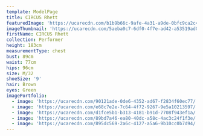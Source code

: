 ```yaml
---
template: ModelPage
title: CIRCUS Rhett
featuredImage: 'https://ucarecdn.com/b1b9b66c-9afe-4a31-a9de-0bfc9ca2c4fb/'
imageThumbnail: 'https://ucarecdn.com/5aeba0c7-6df0-4f7e-ad42-a53519ad0e6d/'
firstName: CIRCUS Rhett
collection: Performer
height: 183cm
measurementType: chest
bust: 89cm
waist: 77cm
hips: 96cm
size: M/32
shoeSize: '9'
hair: Brown
eyes: Green
imagePortfolio:
  - image: 'https://ucarecdn.com/90121ade-0de6-4352-ad67-f2834f60ec77/'
  - image: 'https://ucarecdn.com/e68c7e2e-7c64-4f72-9267-9e5a10213597/'
  - image: 'https://ucarecdn.com/d1fce5b1-b313-4181-b91d-7708f943ef1a/'
  - image: 'https://ucarecdn.com/89bd7a46-ea80-40dc-a58c-4ac3c24f1f3e/'
  - image: 'https://ucarecdn.com/895dc569-2a6c-4127-a5a6-9b10cc0b7d94/'
---
```


